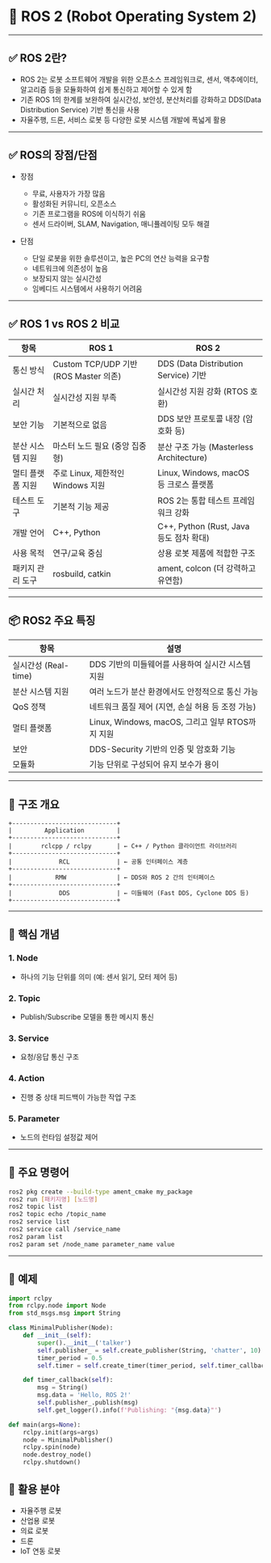 # 🧮 ROS 2 (Robot Operating System 2)


---

## ✅ ROS 2란?

- ROS 2는 로봇 소프트웨어 개발을 위한 오픈소스 프레임워크로, 센서, 액추에이터, 알고리즘 등을 모듈화하여 쉽게 통신하고 제어할 수 있게 함
- 기존 ROS 1의 한계를 보완하여 실시간성, 보안성, 분산처리를 강화하고 DDS(Data Distribution Service) 기반 통신을 사용
- 자율주행, 드론, 서비스 로봇 등 다양한 로봇 시스템 개발에 폭넓게 활용

---

## ✅ ROS의 장점/단점

- 장점
  - 무료, 사용자가 가장 많음
  - 활성화된 커뮤니티, 오픈소스
  - 기존 프로그램을 ROS에 이식하기 쉬움
  - 센서 드라이버, SLAM, Navigation, 매니퓰레이팅 모두 해결

- 단점
  - 단일 로봇을 위한 솔루션이고, 높은 PC의 연산 능력을 요구함
  - 네트워크에 의존성이 높음
  - 보장되지 않는 실시간성
  - 임베디드 시스템에서 사용하기 어려움

---

## ✅ ROS 1 vs ROS 2 비교

|항목	|ROS 1|	ROS 2|
|----|----|----|
|통신 방식|Custom TCP/UDP 기반 (ROS Master 의존)|	DDS (Data Distribution Service) 기반|
| 실시간 처리|	실시간성 지원 부족|	실시간성 지원 강화 (RTOS 호환)|
| 보안 기능|	기본적으로 없음|	DDS 보안 프로토콜 내장 (암호화 등)|
| 분산 시스템 지원|	마스터 노드 필요 (중앙 집중형)|	분산 구조 가능 (Masterless Architecture)|
| 멀티 플랫폼 지원|	주로 Linux, 제한적인 Windows 지원|	Linux, Windows, macOS 등 크로스 플랫폼|
| 테스트 도구|	기본적 기능 제공|	ROS 2는 통합 테스트 프레임워크 강화|
| 개발 언어|	C++, Python|	C++, Python (Rust, Java 등도 점차 확대)|
| 사용 목적|	연구/교육 중심|	상용 로봇 제품에 적합한 구조|
| 패키지 관리 도구|	rosbuild, catkin|	ament, colcon (더 강력하고 유연함)|

---

## 📦 ROS2 주요 특징

| 항목 | 설명 |
|------|------|
| 실시간성 (Real-time) | DDS 기반의 미들웨어를 사용하여 실시간 시스템 지원 |
| 분산 시스템 지원 | 여러 노드가 분산 환경에서도 안정적으로 통신 가능 |
| QoS 정책 | 네트워크 품질 제어 (지연, 손실 허용 등 조정 가능) |
| 멀티 플랫폼 | Linux, Windows, macOS, 그리고 일부 RTOS까지 지원 |
| 보안 | DDS-Security 기반의 인증 및 암호화 기능 |
| 모듈화 | 기능 단위로 구성되어 유지 보수가 용이 |

---

## 🧱 구조 개요

```
+-----------------------------+
|         Application         |
+-----------------------------+
|        rclcpp / rclpy       | ← C++ / Python 클라이언트 라이브러리
+-----------------------------+
|             RCL             | ← 공통 인터페이스 계층
+-----------------------------+
|            RMW              | ← DDS와 ROS 2 간의 인터페이스
+-----------------------------+
|             DDS             | ← 미들웨어 (Fast DDS, Cyclone DDS 등)
+-----------------------------+
```

---

## 🔗 핵심 개념

### 1. Node
- 하나의 기능 단위를 의미 (예: 센서 읽기, 모터 제어 등)

### 2. Topic
- Publish/Subscribe 모델을 통한 메시지 통신

### 3. Service
- 요청/응답 통신 구조

### 4. Action
- 진행 중 상태 피드백이 가능한 작업 구조

### 5. Parameter
- 노드의 런타임 설정값 제어

---

## 📁 주요 명령어

```bash
ros2 pkg create --build-type ament_cmake my_package
ros2 run [패키지명] [노드명]
ros2 topic list
ros2 topic echo /topic_name
ros2 service list
ros2 service call /service_name
ros2 param list
ros2 param set /node_name parameter_name value
```

---

## 🧪 예제

```python
import rclpy
from rclpy.node import Node
from std_msgs.msg import String

class MinimalPublisher(Node):
    def __init__(self):
        super().__init__('talker')
        self.publisher_ = self.create_publisher(String, 'chatter', 10)
        timer_period = 0.5
        self.timer = self.create_timer(timer_period, self.timer_callback)

    def timer_callback(self):
        msg = String()
        msg.data = 'Hello, ROS 2!'
        self.publisher_.publish(msg)
        self.get_logger().info(f'Publishing: "{msg.data}"')

def main(args=None):
    rclpy.init(args=args)
    node = MinimalPublisher()
    rclpy.spin(node)
    node.destroy_node()
    rclpy.shutdown()
```


## 🧩 활용 분야

- 자율주행 로봇
- 산업용 로봇
- 의료 로봇
- 드론
- IoT 연동 로봇
